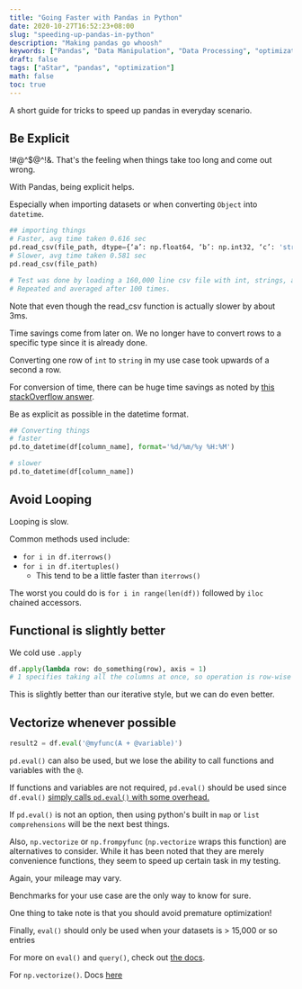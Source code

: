 ```yaml
---
title: "Going Faster with Pandas in Python"
date: 2020-10-27T16:52:23+08:00
slug: "speeding-up-pandas-in-python"
description: "Making pandas go whoosh"
keywords: ["Pandas", "Data Manipulation", "Data Processing", "optimization", "python"]
draft: false
tags: ["aStar", "pandas", "optimization"]
math: false
toc: true
---
```


A short guide for tricks to speed up pandas in everyday scenario.

## Be Explicit

!#@^$@^!&. That's the feeling when things take too long and come out wrong.

With Pandas, being explicit helps.

Especially when importing datasets or when converting `Object` into `datetime`.

```python
## importing things
# Faster, avg time taken 0.616 sec
pd.read_csv(file_path, dtype={‘a’: np.float64, ‘b’: np.int32, ‘c’: 'string'})
# Slower, avg time taken 0.581 sec
pd.read_csv(file_path)

# Test was done by loading a 160,000 line csv file with int, strings, and floats.
# Repeated and averaged after 100 times.
```

Note that even though the read_csv function is actually slower by about 3ms.

Time savings come from later on. We no longer have to convert rows to a specific type since it is already done.

Converting one row of `int` to `string` in my use case took upwards of a second a row.

For conversion of time, there can be huge time savings as noted by [this stackOverflow answer](https://stackoverflow.com/questions/32034689/why-is-pandas-to-datetime-slow-for-non-standard-time-format-such-as-2014-12-31).

Be as explicit as possible in the datetime format.

```python
## Converting things
# faster
pd.to_datetime(df[column_name], format='%d/%m/%y %H:%M')

# slower
pd.to_datetime(df[column_name])
```

## Avoid Looping

Looping is slow.

Common methods used include:

* `for i in df.iterrows()`
* `for i in df.itertuples()`
  * This tend to be a little faster than `iterrows()`

The worst you could do is `for i in range(len(df))` followed by `iloc` chained accessors.

## Functional is slightly better

We cold use `.apply`

```python
df.apply(lambda row: do_something(row), axis = 1)
# 1 specifies taking all the columns at once, so operation is row-wise
```

This is slightly better than our iterative style, but we can do even better.

## Vectorize whenever possible

```python
result2 = df.eval('@myfunc(A + @variable)')
```

`pd.eval()` can also be used, but we lose the ability to call functions and variables with the `@`.

If functions and variables are not required, `pd.eval()` should be used since `df.eval()` [simply calls `pd.eval()` with some overhead.](https://stackoverflow.com/questions/38725355/when-to-use-dataframe-eval-versus-pandas-eval-or-python-eval)

If `pd.eval()` is not an option, then using python's built in `map` or `list comprehensions` will be the next best things.

Also, `np.vectorize` or `np.frompyfunc` (`np.vectorize` wraps this function) are alternatives to consider. While it has been noted that they are merely convenience functions, they seem to speed up certain task in my testing.

Again, your mileage may vary.

Benchmarks for your use case are the only way to know for sure.

One thing to take note is that you should avoid premature optimization!

Finally, `eval()` should only be used when your datasets is > 15,000 or so entries

For more on `eval()` and `query()`, check out [the docs](https://pandas.pydata.org/pandas-docs/version/0.22/enhancingperf.html#enhancingperf-eval).

For `np.vectorize()`. Docs [here](https://numpy.org/doc/stable/reference/generated/numpy.vectorize.html)
